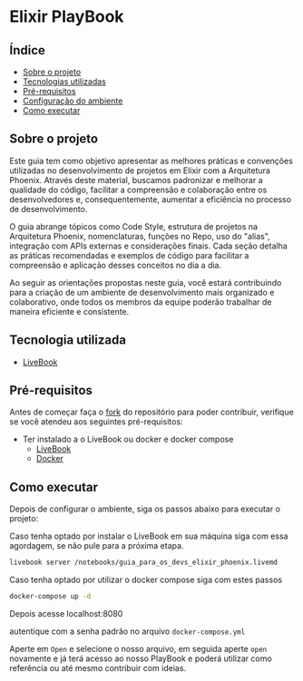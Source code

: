 # Elixir PlayBook

## Índice

* [Sobre o projeto](#sobre-o-projeto)
* [Tecnologias utilizadas](#tecnologia-utilizada)
* [Pré-requisitos](#pré-requisitos)
* [Configuração do ambiente](#configuração-do-ambiente)
* [Como executar](#como-executar)

## Sobre o projeto

Este guia tem como objetivo apresentar as melhores práticas e convenções utilizadas no desenvolvimento de projetos em Elixir com a Arquitetura Phoenix. Através deste material, buscamos padronizar e melhorar a qualidade do código, facilitar a compreensão e colaboração entre os desenvolvedores e, consequentemente, aumentar a eficiência no processo de desenvolvimento.

O guia abrange tópicos como Code Style, estrutura de projetos na Arquitetura Phoenix, nomenclaturas, funções no Repo, uso do "alias", integração com APIs externas e considerações finais. Cada seção detalha as práticas recomendadas e exemplos de código para facilitar a compreensão e aplicação desses conceitos no dia a dia.

Ao seguir as orientações propostas neste guia, você estará contribuindo para a criação de um ambiente de desenvolvimento mais organizado e colaborativo, onde todos os membros da equipe poderão trabalhar de maneira eficiente e consistente.

## Tecnologia utilizada

* [LiveBook](https://livebook.dev/)

## Pré-requisitos

Antes de começar faça o [fork](https://github.com/idopterlabs/elixir-playbook/fork) do repositório para poder contribuir, verifique se você atendeu aos seguintes pré-requisitos:

* Ter instalado a o LiveBook ou docker e docker compose
    - [LiveBook](https://livebook.dev/#install)
    - [Docker](https://docs.docker.com/compose/install/)

## Como executar

Depois de configurar o ambiente, siga os passos abaixo para executar o projeto:

Caso tenha optado por instalar o LiveBook em sua máquina siga com essa agordagem, se não pule para a próxima etapa.

```bash
livebook server /notebooks/guia_para_os_devs_elixir_phoenix.livemd
```

Caso tenha optado por utilizar o docker compose siga com estes passos

```bash
docker-compose up -d
```

Depois acesse localhost:8080

autentique com a senha padrão no arquivo `docker-compose.yml`

Aperte em `Open` e selecione o nosso arquivo, em seguida aperte 
`open` novamente e já terá acesso ao nosso PlayBook e poderá utilizar como referência ou até mesmo contribuir com ideias.

